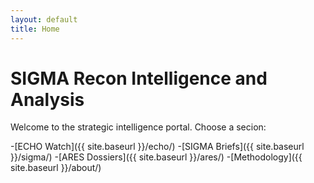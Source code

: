 ```yaml
---
layout: default
title: Home
---
```


# SIGMA Recon Intelligence and Analysis

Welcome to the strategic intelligence portal.
Choose a secion:

-[ECHO Watch]({{ site.baseurl }}/echo/)
-[SIGMA Briefs]({{ site.baseurl }}/sigma/)
-[ARES Dossiers]({{ site.baseurl }}/ares/)
-[Methodology]({{ site.baseurl }}/about/)
